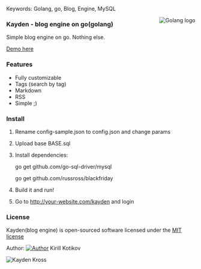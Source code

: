 Keywords: Golang, go, Blog, Engine, MySQL

<img src="http://golang.org/doc/gopher/frontpage.png" alt="Golang logo" align="right"/>

### Kayden - blog engine on go(golang)

Simple blog engine on go. Nothing else.

[Demo here](https://liamka.me)

### Features
- Fully customizable
- Tags (search by tag)
- Markdown
- RSS
- Simple ;)

### Install

1) Rename config-sample.json to config.json and change params

2) Upload base BASE.sql

3) Install dependencies:

	go get github.com/go-sql-driver/mysql
	
	go get github.com/russross/blackfriday
	
3) Build it and run!

4) Go to http://your-website.com/kayden and login

### License

Kayden(blog engine) is open-sourced software licensed under the [MIT license](http://opensource.org/licenses/MIT)

Author: [![Author](https://liamka.me/public/favicon.ico)](https://liamka.me) Kirill Kotikov

![Kayden Kross](http://i.imgur.com/JN8TQxa.jpg)

